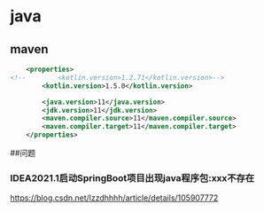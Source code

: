 # java

## maven
```xml
    <properties>
<!--        <kotlin.version>1.2.71</kotlin.version>-->
        <kotlin.version>1.5.0</kotlin.version>

        <java.version>11</java.version>
        <jdk.version>11</jdk.version>
        <maven.compiler.source>11</maven.compiler.source>
        <maven.compiler.target>11</maven.compiler.target>
    </properties>
```

##问题
### IDEA2021.1启动SpringBoot项目出现java程序包:xxx不存在
https://blog.csdn.net/lzzdhhhh/article/details/105907772
